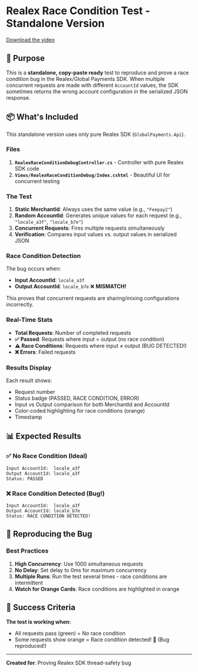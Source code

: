 # Realex Race Condition Test - Standalone Version

[Download the video](https://github.com/badrshs/realex-concurrency-issue-poc/raw/refs/heads/main/video-record.mp4)


## 🎯 Purpose
This is a **standalone, copy-paste ready** test to reproduce and prove a race condition bug in the Realex/Global Payments SDK. When multiple concurrent requests are made with different `AccountId` values, the SDK sometimes returns the wrong account configuration in the serialized JSON response.

## 📦 What's Included
This standalone version uses only pure Realex SDK (`GlobalPayments.Api`).

### Files
1. **`RealexRaceConditionDebugController.cs`** - Controller with pure Realex SDK code
2. **`Views/RealexRaceConditionDebug/Index.cshtml`** - Beautiful UI for concurrent testing

### The Test
1. **Static MerchantId**: Always uses the same value (e.g., `"Feepay2"`)
2. **Random AccountId**: Generates unique values for each request (e.g., `"locale_a3f"`, `"locale_b7e"`)
3. **Concurrent Requests**: Fires multiple requests simultaneously
4. **Verification**: Compares input values vs. output values in serialized JSON

### Race Condition Detection
The bug occurs when:
- **Input AccountId**: `locale_a3f`
- **Output AccountId**: `locale_b7e` ❌ **MISMATCH!**

This proves that concurrent requests are sharing/mixing configurations incorrectly.

### Real-Time Stats
- **Total Requests**: Number of completed requests
- **✅ Passed**: Requests where input = output (no race condition)
- **⚠️ Race Conditions**: Requests where input ≠ output (BUG DETECTED!)
- **❌ Errors**: Failed requests

### Results Display
Each result shows:
- Request number
- Status badge (PASSED, RACE CONDITION, ERROR)
- Input vs Output comparison for both MerchantId and AccountId
- Color-coded highlighting for race conditions (orange)
- Timestamp

## 📊 Expected Results

### ✅ No Race Condition (Ideal)
```
Input AccountId:  locale_a3f
Output AccountId: locale_a3f
Status: PASSED
```

### ❌ Race Condition Detected (Bug!)
```
Input AccountId:  locale_a3f
Output AccountId: locale_b7e
Status: RACE CONDITION DETECTED!
```

## 🐛 Reproducing the Bug

### Best Practices
1. **High Concurrency**: Use 1000 simultaneous requests
2. **No Delay**: Set delay to 0ms for maximum concurrency
3. **Multiple Runs**: Run the test several times - race conditions are intermittent
4. **Watch for Orange Cards**: Race conditions are highlighted in orange
 
## 🎯 Success Criteria

**The test is working when:**
- All requests pass (green) = No race condition
- Some requests show orange = Race condition detected! 🎉 (Bug reproduced!)
---

**Created for**: Proving Realex SDK thread-safety bug  
